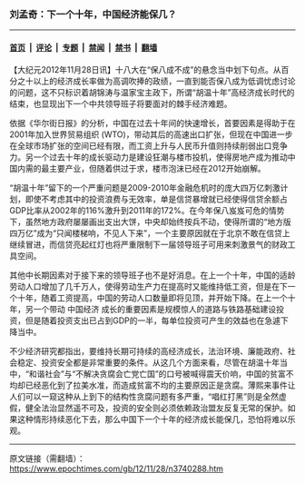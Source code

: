 ### 刘孟奇：下一个十年，中国经济能保几？

---

#### [首页](../../../..?n3740288) &nbsp;|&nbsp; [评论](../../../../../epoch-comment?n3740288) &nbsp;|&nbsp; [专题](../../../../../epoch-special?n3740288) &nbsp;|&nbsp; [禁闻](../../../../../epoch-news?n3740288) &nbsp;|&nbsp; [禁书](../../../../../books?n3740288) &nbsp;|&nbsp; [翻墙](https://github.com/gfw-breaker/nogfw/blob/master/README.md?n3740288)


<div class="post_content" id="artbody" itemprop="articleBody">
 <!-- article content begin -->
 <p>
  【大纪元2012年11月28日讯】十八大在“保八成不成”的悬念当中划下句点。从百分之十以上的经济成长率做为高调吹捧的政绩，一直到能否保八成为低调忧虑讨论的问题，这不只标识着胡锦涛与温家宝主政下，所谓“胡温十年”高经济成长时代的结束，也显现出下一个中共领导班子将要面对的棘手经济难题。
 </p>
 <p>
  依据《华尔街日报》的分析，中国在过去十年间的快速增长，首要因素是得助于在2001年加入世界贸易组织 (WTO)，带动其后的高速出口扩张，但现在中国进一步在全球市场扩张的空间已经有限，而工资上升与人民币升值则持续削弱出口竞争力。另一个过去十年的成长驱动力是建设狂潮与楼市投机，使得房地产成为推动中国内需的最主要产业，但随着供过于求，楼市泡沫已经在2012开始崩解。
 </p>
 <p>
  “胡温十年”留下的一个严重问题是2009-2010年金融危机时的庞大四万亿刺激计划，即使不考虑其中的投资浪费与无效率，单是信贷暴增就已经使得信贷余额占GDP比率从2002年的116%激升到2011年的172%。在今年保八岌岌可危的情势下，虽然地方政府屡屡画出支出大饼，中央却始终按兵不动，使得所谓的“地方版四万亿”成为“只闻楼梯响，不见人下来”，一个主要原因就在于北京不敢在信贷上继续冒进，而信贷亮起红灯也将严重限制下一届领导班子可用来刺激景气的财政工具空间。
 </p>
 <p>
  其他中长期因素对于接下来的领导班子也不是好消息。在上一个十年，中国的适龄劳动人口增加了几千万人，使得劳动生产力在提高时又能维持低工资，但是在下一个十年，随着工资提高，中国的劳动人口数量即将见顶，并开始下降。在上一个十年，另一个带动
  <ok href="https://www.epochtimes.com/gb/tag/%E4%B8%AD%E5%9B%BD%E7%BB%8F%E6%B5%8E.html">
   中国经济
  </ok>
  成长的重要因素是规模惊人的道路与铁路基础建设投资，但是随着投资支出已占到GDP的一半，每单位投资可产生的效益也在急遽下降当中。
 </p>
 <p>
  不少经济研究都指出，要维持长期可持续的高经济成长，法治环境、廉能政府、社会稳定、投资安全都是非常重要的条件。从这几个方面来看，尽管在胡温十年当中，“和谐社会”与“不解决贪腐会亡党亡国”的口号被喊得震天价响，中国的贫富不均却已经恶化到了拉美水准，而造成贫富不均的主要原因正是贪腐。薄熙来事件让人们可以一窥这种从上到下的结构性贪腐问题有多严重，“唱红打黑”则是全然虚假，健全法治显然遥不可及，投资的安全则必须依赖政治盟友反复无常的保护。如果这种情形持续恶化下去，那么中国下一个十年的经济成长能保几，恐怕将难以乐观。
 </p>
 <!-- article content end -->
 <div id="below_article_ad">
 </div>
</div>


---

原文链接（需翻墙）：https://www.epochtimes.com/gb/12/11/28/n3740288.htm